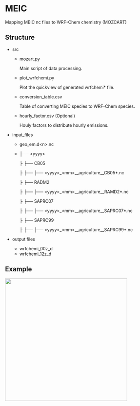 # MEIC

Mapping MEIC nc files to WRF-Chem chemistry (MOZCART)

## Structure

- src

  - mozart.py

    Main script of data processing.

  - plot_wrfchemi.py

    Plot the quickview of generated wrfchemi* file.

  - conversion_table.csv

    Table of converting MEIC species to WRF-Chem species.

  - hourly_factor.csv (Optional)

    Houly factors to distribute hourly emissions.

- input_files

  - geo_em.d\<n\>.nc

  - ├── \<yyyy\>

    ├     ├── CB05

    ├     ├── ├── \<yyyy\>_\<mm\>\_\_agriculture\_\_CB05*.nc

    ├     ├── RADM2

    ├     ├── ├── \<yyyy\>_\<mm\>\_\_agriculture\_\_RAMD2*.nc

    ├     ├── SAPRC07

    ├     ├── ├── \<yyyy\>_\<mm\>\_\_agriculture\_\_SAPRC07*.nc

    ├     ├── SAPRC99

    ├     ├── ├── \<yyyy\>_\<mm\>\_\_agriculture\_\_SAPRC99*.nc

- output files

  - wrfchemi\_00z\_d<domain>
  - wrfchemi\_12z\_d<domain>

## Example

<img src="https://github.com/zxdawn/pyXZ/raw/master/XZ_model/MEIC/emission_example.jpg" width="400">